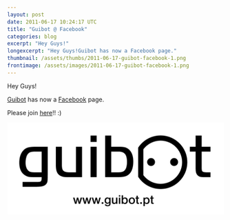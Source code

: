 ```yaml
---
layout: post
date: 2011-06-17 10:24:17 UTC
title: "Guibot @ Facebook"
categories: blog
excerpt: "Hey Guys!"
longexcerpt: "Hey Guys!Guibot has now a Facebook page."
thumbnail: /assets/thumbs/2011-06-17-guibot-facebook-1.png
frontimage: /assets/images/2011-06-17-guibot-facebook-1.png
---
```


Hey Guys!

<a href="www.guibot.pt">Guibot</a> has now a <a href="https://www.facebook.com/home.php#!/pages/Guibot/201196979923316?sk=wall">Facebook</a> page.

Please join <a href="https://www.facebook.com/home.php#!/pages/Guibot/201196979923316?sk=wall">here</a>!! :)

<a href="https://www.facebook.com/home.php#!/pages/Guibot/201196979923316?sk=wall"><img class="postimage" src="/assets/images/2011-06-17-guibot-facebook-1.png"/></a>

&nbsp;